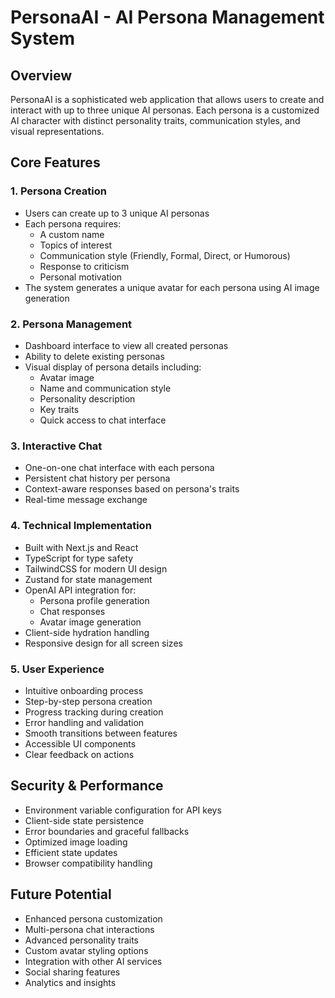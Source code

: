 # PersonaAI - AI Persona Management System

## Overview

PersonaAI is a sophisticated web application that allows users to create and interact with up to three unique AI personas. Each persona is a customized AI character with distinct personality traits, communication styles, and visual representations.

## Core Features

### 1. Persona Creation

- Users can create up to 3 unique AI personas
- Each persona requires:
  - A custom name
  - Topics of interest
  - Communication style (Friendly, Formal, Direct, or Humorous)
  - Response to criticism
  - Personal motivation
- The system generates a unique avatar for each persona using AI image generation

### 2. Persona Management

- Dashboard interface to view all created personas
- Ability to delete existing personas
- Visual display of persona details including:
  - Avatar image
  - Name and communication style
  - Personality description
  - Key traits
  - Quick access to chat interface

### 3. Interactive Chat

- One-on-one chat interface with each persona
- Persistent chat history per persona
- Context-aware responses based on persona's traits
- Real-time message exchange

### 4. Technical Implementation

- Built with Next.js and React
- TypeScript for type safety
- TailwindCSS for modern UI design
- Zustand for state management
- OpenAI API integration for:
  - Persona profile generation
  - Chat responses
  - Avatar image generation
- Client-side hydration handling
- Responsive design for all screen sizes

### 5. User Experience

- Intuitive onboarding process
- Step-by-step persona creation
- Progress tracking during creation
- Error handling and validation
- Smooth transitions between features
- Accessible UI components
- Clear feedback on actions

## Security & Performance

- Environment variable configuration for API keys
- Client-side state persistence
- Error boundaries and graceful fallbacks
- Optimized image loading
- Efficient state updates
- Browser compatibility handling

## Future Potential

- Enhanced persona customization
- Multi-persona chat interactions
- Advanced personality traits
- Custom avatar styling options
- Integration with other AI services
- Social sharing features
- Analytics and insights
